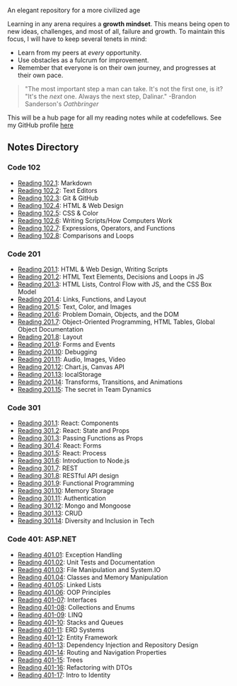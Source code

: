 An elegant repository for a more civilized age

Learning in any arena requires a **growth mindset**. This means being open to new ideas, challenges, and most of all, failure and growth. To maintain this focus, I will have to keep several tenets in mind:

- Learn from my peers at *every* opportunity.
- Use obstacles as a fulcrum for improvement.
- Remember that everyone is on their own journey, and progresses at their own pace. 

>"The most important step a man can take. It's not the first one, is it?<br/>"It's the *next* one. Always the next step, Dalinar." -Brandon Sanderson's *Oathbringer*

This will be a hub page for all my reading notes while at codefellows. See my GitHub profile [here](https://github.com/Steven-Boston)

## Notes Directory

### Code 102

- [Reading 102.1](102-notes/reading-102-1.md): Markdown
- [Reading 102.2](102-notes/reading-102-2.md): Text Editors
- [Reading 102.3](102-notes/reading-102-3.md): Git & GitHub
- [Reading 102.4](102-notes/reading-102-4.md): HTML & Web Design
- [Reading 102.5](102-notes/reading-102-5.md): CSS & Color
- [Reading 102.6](102-notes/reading-102-6.md): Writing Scripts/How Computers Work
- [Reading 102.7](102-notes/reading-102-7.md): Expressions, Operators, and Functions
- [Reading 102.8](102-notes/reading-102-8.md): Comparisons and Loops

### Code 201

- [Reading 201.1](201-notes/reading-201-1.md): HTML & Web Design, Writing Scripts
- [Reading 201.2](201-notes/reading-201-2.md): HTML Text Elements, Decisions and Loops in JS
- [Reading 201.3](201-notes/reading-201-3.md): HTML Lists, Control Flow with JS, and the CSS Box Model
- [Reading 201.4](201-notes/reading-201-4.md): Links, Functions, and Layout
- [Reading 201.5](201-notes/reading-201-5.md): Text, Color, and Images
- [Reading 201.6](201-notes/reading-201-6.md): Problem Domain, Objects, and the DOM
- [Reading 201.7](201-notes/reading-201-7.md): Object-Oriented Programming, HTML Tables, Global Object Documentation
- [Reading 201.8](201-notes/reading-201-8.md): Layout 
- [Reading 201.9](201-notes/reading-201-9.md): Forms and Events
- [Reading 201.10](201-notes/reading-201-10.md): Debugging
- [Reading 201.11](201-notes/reading-201-11.md): Audio, Images, Video
- [Reading 201.12](201-notes/reading-201-12.md): Chart.js, Canvas API
- [Reading 201.13](201-notes/reading-201-13.md): localStorage
- [Reading 201.14](201-notes/reading-201-14.md): Transforms, Transitions, and Animations
- [Reading 201.15](201-notes/reading-201-15.md): The secret in Team Dynamics

### Code 301

- [Reading 301.1](301-notes/reading-301-1.md): React: Components
- [Reading 301.2](301-notes/reading-301-2.md): React: State and Props
- [Reading 301.3](301-notes/reading-301-3.md): Passing Functions as Props
- [Reading 301.4](301-notes/reading-301-4.md): React: Forms
- [Reading 301.5](301-notes/reading-301-5.md): React: Process
- [Reading 301.6](301-notes/reading-301-6.md): Introduction to Node.js
- [Reading 301.7](301-notes/reading-301-7.md): REST
- [Reading 301.8](301-notes/reading-301-8.md): RESTful API design
- [Reading 301.9](301-notes/reading-301-9.md): Functional Programming
- [Reading 301.10](301-notes/reading-301-10.md): Memory Storage
- [Reading 301.11](301-notes/reading-301-11.md): Authentication
- [Reading 301.12](301-notes/reading-301-12.md): Mongo and Mongoose
- [Reading 301.13](301-notes/reading-301-13.md): CRUD
- [Reading 301.14](301-notes/reading-301-14.md): Diversity and Inclusion in Tech

### Code 401: ASP.NET

- [Reading 401.01](401-notes/reading-401-01.md): Exception Handling
- [Reading 401.02](401-notes/reading-401-02.md): Unit Tests and Documentation
- [Reading 401.03](401-notes/reading-401-03.md): File Manipulation and System.IO
- [Reading 401.04](401-notes/reading-401-04.md): Classes and Memory Manipulation
- [Reading 401.05](401-notes/reading-401-05.md): Linked Lists 
- [Reading 401.06](401-notes/reading-401-06.md): OOP Principles
- [Reading 401-07](401-notes/reading-401-07.md): Interfaces
- [Reading 401-08](401-notes/reading-401-08.md): Collections and Enums
- [Reading 401-09](401-notes/reading-401-09.md): LINQ
- [Reading 401-10](401-notes/reading-401-10.md): Stacks and Queues
- [Reading 401-11](401-notes/reading-401-11.md): ERD Systems
- [Reading 401-12](401-notes/reading-401-12.md): Entity Framework
- [Reading 401-13](401-notes/reading-401-13.md): Dependency Injection and Repository Design
- [Reading 401-14](401-notes/reading-401-14.md): Routing and Navigation Properties
- [Reading 401-15](401-notes/reading-401-15.md): Trees
- [Reading 401-16](401-notes/reading-401-16.md): Refactoring with DTOs
- [Reading 401-17](401-notes/reading-401-17.md): Intro to Identity
